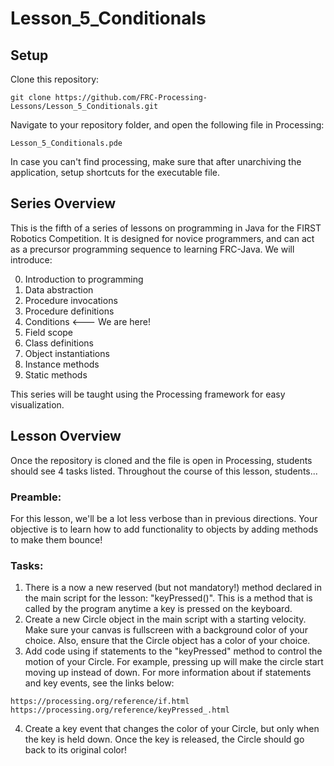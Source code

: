 # Lesson_5_Conditionals
 
## Setup

Clone this repository:

`git clone https://github.com/FRC-Processing-Lessons/Lesson_5_Conditionals.git`

Navigate to your repository folder, and open the following file in Processing:

`Lesson_5_Conditionals.pde`

In case you can't find processing, make sure that after unarchiving the application, setup shortcuts for the executable file.

## Series Overview
This is the fifth of a series of lessons on programming in Java for the FIRST Robotics Competition.  It is designed for novice programmers, and can act as a precursor programming sequence to learning FRC-Java.  We will introduce:

0. Introduction to programming
1. Data abstraction
2. Procedure invocations  
3. Procedure definitions   
4. Conditions              <--- We are here!
5. Field scope
6. Class definitions
7. Object instantiations
8. Instance methods
9. Static methods

This series will be taught using the Processing framework for easy visualization.

## Lesson Overview

Once the repository is cloned and the file is open in Processing, students should see 4 tasks listed. Throughout the course of this lesson, students...

### Preamble:
For this lesson, we'll be a lot less verbose than in previous directions.  Your objective is to learn how to add functionality to objects by adding methods to make them bounce!

### Tasks:

1.  There is a now a new reserved (but not mandatory!) method declared in the main script for the lesson: "keyPressed()".  This is a method that is called by the program anytime a key is pressed on the keyboard.  
2.  Create a new Circle object in the main script with a starting velocity.  Make sure your canvas is fullscreen with a background color of your choice.  Also, ensure that the Circle object has a color of your choice.
3.  Add code using if statements to the "keyPressed" method to control the motion of your Circle.  For example, pressing up will make the circle start moving up instead of down.  For more information about if statements and key events, see the links below:

`https://processing.org/reference/if.html`
`https://processing.org/reference/keyPressed_.html`

4. Create a key event that changes the color of your Circle, but only when the key is held down.  Once the key is released, the Circle should go back to its original color!
